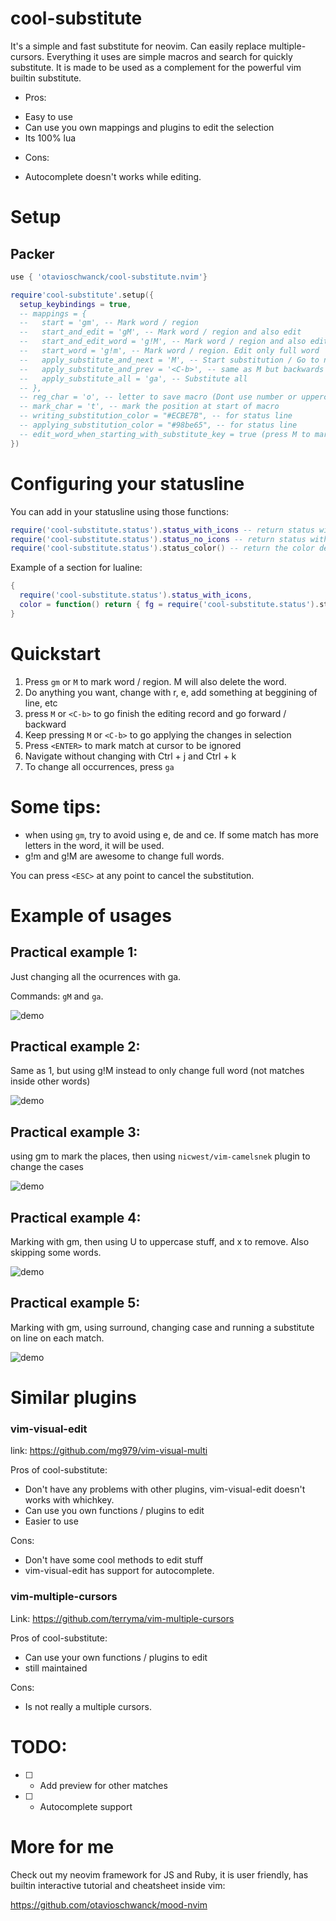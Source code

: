 # cool-substitute

It's a simple and fast substitute for neovim.  Can easily replace multiple-cursors.  Everything it uses are simple macros and search for quickly substitute.  It is made to be used as a complement for the powerful vim builtin substitute.

* Pros:

- Easy to use
- Can use you own mappings and plugins to edit the selection
- Its 100% lua

* Cons:

- Autocomplete doesn't works while editing.

# Setup

## Packer

```lua
use { 'otavioschwanck/cool-substitute.nvim'}

require'cool-substitute'.setup({
  setup_keybindings = true,
  -- mappings = {
  --   start = 'gm', -- Mark word / region
  --   start_and_edit = 'gM', -- Mark word / region and also edit
  --   start_and_edit_word = 'g!M', -- Mark word / region and also edit.  Edit only full word.
  --   start_word = 'g!m', -- Mark word / region. Edit only full word
  --   apply_substitute_and_next = 'M', -- Start substitution / Go to next substitution
  --   apply_substitute_and_prev = '<C-b>', -- same as M but backwards
  --   apply_substitute_all = 'ga', -- Substitute all
  -- },
  -- reg_char = 'o', -- letter to save macro (Dont use number or uppercase here)
  -- mark_char = 't', -- mark the position at start of macro
  -- writing_substitution_color = "#ECBE7B", -- for status line
  -- applying_substitution_color = "#98be65", -- for status line
  -- edit_word_when_starting_with_substitute_key = true (press M to mark and edit when not executing anything anything)
})
```

# Configuring your statusline

You can add in your statusline using those functions:

```lua
require('cool-substitute.status').status_with_icons -- return status with icons (nerdfonts)
require('cool-substitute.status').status_no_icons -- return status without icons
require('cool-substitute.status').status_color() -- return the color depending on the status of editing
```

Example of a section for lualine:
```lua
{
  require('cool-substitute.status').status_with_icons,
  color = function() return { fg = require('cool-substitute.status').status_color() } end
}
```

# Quickstart

1. Press `gm` or `M` to mark word / region.  M will also delete the word.
2. Do anything you want, change with r, e, add something at beggining of line, etc
3. press `M` or `<C-b>` to go finish the editing record and go forward / backward
4. Keep pressing `M` or `<C-b>` to go applying the changes in selection
5. Press `<ENTER>` to mark match at cursor to be ignored
6. Navigate without changing with Ctrl + j and Ctrl + k
7. To change all occurrences, press `ga`

# Some tips:

- when using `gm`, try to avoid using e, de and ce.  If some match has more letters in the word, it will be used.
- g!m and g!M are awesome to change full words.

You can press `<ESC>` at any point to cancel the substitution.

# Example of usages

## Practical example 1:

Just changing all the ocurrences with ga.

Commands: `gM` and `ga`.

![demo](gifs/2.gif)

## Practical example 2:

Same as 1, but using g!M instead to only change full word (not matches inside other words)

![demo](gifs/1.gif)

## Practical example 3:

using gm to mark the places, then using `nicwest/vim-camelsnek` plugin to change the cases

![demo](gifs/3.gif)

## Practical example 4:

Marking with gm, then using U to uppercase stuff, and x to remove.  Also skipping some words.

![demo](gifs/4.gif)

## Practical example 5:

Marking with gm, using surround, changing case and running a substitute on line on each match.

![demo](gifs/5.gif)

# Similar plugins

### vim-visual-edit

link: https://github.com/mg979/vim-visual-multi

Pros of cool-substitute:

- Don't have any problems with other plugins, vim-visual-edit doesn't works with whichkey.
- Can use you own functions / plugins to edit
- Easier to use

Cons:

- Don't have some cool methods to edit stuff
- vim-visual-edit has support for autocomplete.

### vim-multiple-cursors

Link: https://github.com/terryma/vim-multiple-cursors

Pros of cool-substitute:

- Can use your own functions / plugins to edit
- still maintained

Cons:

- Is not really a multiple cursors.

# TODO:

- [ ] - Add preview for other matches
- [ ] - Autocomplete support

# More for me

Check out my neovim framework for JS and Ruby, it is user friendly, has builtin interactive tutorial and cheatsheet inside vim:

https://github.com/otavioschwanck/mood-nvim
